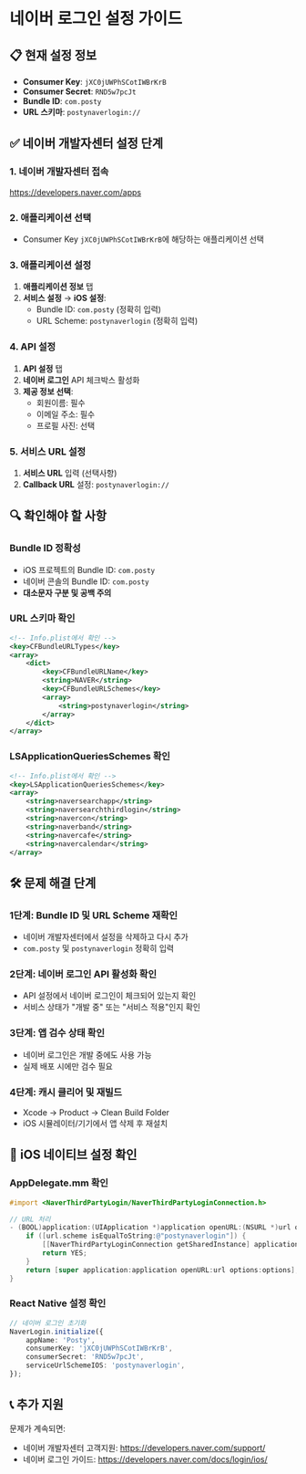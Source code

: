 # 네이버 로그인 설정 가이드

## 📋 현재 설정 정보
- **Consumer Key**: `jXC0jUWPhSCotIWBrKrB`
- **Consumer Secret**: `RND5w7pcJt`
- **Bundle ID**: `com.posty`
- **URL 스키마**: `postynaverlogin://`

## ✅ 네이버 개발자센터 설정 단계

### 1. 네이버 개발자센터 접속
https://developers.naver.com/apps

### 2. 애플리케이션 선택
- Consumer Key `jXC0jUWPhSCotIWBrKrB`에 해당하는 애플리케이션 선택

### 3. 애플리케이션 설정
1. **애플리케이션 정보** 탭
2. **서비스 설정** → **iOS 설정**:
   - Bundle ID: `com.posty` (정확히 입력)
   - URL Scheme: `postynaverlogin` (정확히 입력)

### 4. API 설정
1. **API 설정** 탭
2. **네이버 로그인** API 체크박스 활성화
3. **제공 정보 선택**:
   - 회원이름: 필수
   - 이메일 주소: 필수  
   - 프로필 사진: 선택

### 5. 서비스 URL 설정
1. **서비스 URL** 입력 (선택사항)
2. **Callback URL** 설정: `postynaverlogin://`

## 🔍 확인해야 할 사항

### Bundle ID 정확성
- iOS 프로젝트의 Bundle ID: `com.posty`
- 네이버 콘솔의 Bundle ID: `com.posty`
- **대소문자 구분 및 공백 주의**

### URL 스키마 확인
```xml
<!-- Info.plist에서 확인 -->
<key>CFBundleURLTypes</key>
<array>
    <dict>
        <key>CFBundleURLName</key>
        <string>NAVER</string>
        <key>CFBundleURLSchemes</key>
        <array>
            <string>postynaverlogin</string>
        </array>
    </dict>
</array>
```

### LSApplicationQueriesSchemes 확인
```xml
<!-- Info.plist에서 확인 -->
<key>LSApplicationQueriesSchemes</key>
<array>
    <string>naversearchapp</string>
    <string>naversearchthirdlogin</string>
    <string>navercon</string>
    <string>naverband</string>
    <string>navercafe</string>
    <string>navercalendar</string>
</array>
```

## 🛠️ 문제 해결 단계

### 1단계: Bundle ID 및 URL Scheme 재확인
- 네이버 개발자센터에서 설정을 삭제하고 다시 추가
- `com.posty` 및 `postynaverlogin` 정확히 입력

### 2단계: 네이버 로그인 API 활성화 확인
- API 설정에서 네이버 로그인이 체크되어 있는지 확인
- 서비스 상태가 "개발 중" 또는 "서비스 적용"인지 확인

### 3단계: 앱 검수 상태 확인
- 네이버 로그인은 개발 중에도 사용 가능
- 실제 배포 시에만 검수 필요

### 4단계: 캐시 클리어 및 재빌드
- Xcode → Product → Clean Build Folder
- iOS 시뮬레이터/기기에서 앱 삭제 후 재설치

## 🔧 iOS 네이티브 설정 확인

### AppDelegate.mm 확인
```objective-c
#import <NaverThirdPartyLogin/NaverThirdPartyLoginConnection.h>

// URL 처리
- (BOOL)application:(UIApplication *)application openURL:(NSURL *)url options:(NSDictionary<UIApplicationOpenURLOptionsKey,id> *)options {
    if ([url.scheme isEqualToString:@"postynaverlogin"]) {
        [[NaverThirdPartyLoginConnection getSharedInstance] application:application openURL:url options:options];
        return YES;
    }
    return [super application:application openURL:url options:options];
}
```

### React Native 설정 확인
```typescript
// 네이버 로그인 초기화
NaverLogin.initialize({
    appName: 'Posty',
    consumerKey: 'jXC0jUWPhSCotIWBrKrB',
    consumerSecret: 'RND5w7pcJt',
    serviceUrlSchemeIOS: 'postynaverlogin',
});
```

## 📞 추가 지원
문제가 계속되면:
- 네이버 개발자센터 고객지원: https://developers.naver.com/support/
- 네이버 로그인 가이드: https://developers.naver.com/docs/login/ios/